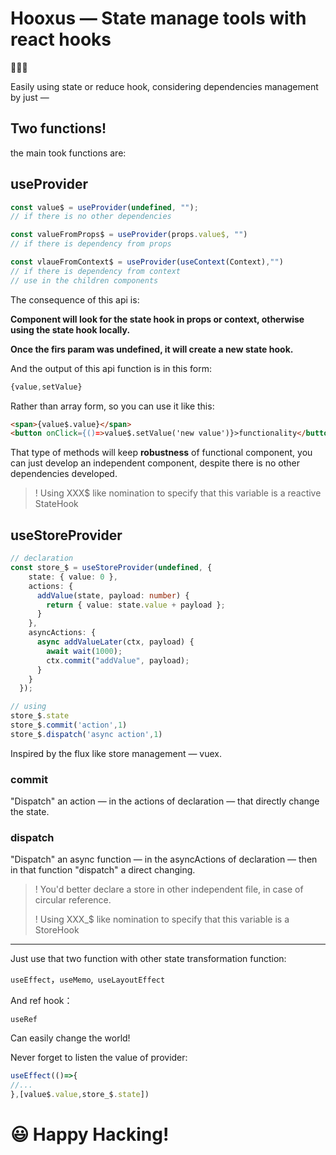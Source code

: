 # Hooxus — State manage tools with react hooks

🤣🤣🤣

Easily using state or reduce hook, considering dependencies management by just — 

## Two functions! 

the main took functions are:

## useProvider

```typescript
const value$ = useProvider(undefined, ""); 
// if there is no other dependencies

const valueFromProps$ = useProvider(props.value$, "")
// if there is dependency from props

const vlaueFromContext$ = useProvider(useContext(Context),"")
// if there is dependency from context
// use in the children components
```

The consequence of this api is:

**Component will look for the state hook in props or context, otherwise using the state hook locally.**

**Once the firs param was undefined, it will create a new state hook.**

And the output of this api function is in this form:

```typescript
{value,setValue}
```

Rather than array form, so you can use it like this:

```html
<span>{value$.value}</span>
<button onClick={()=>value$.setValue('new value')}>functionality</button>
```

That type of methods will keep **robustness** of functional component, you can just develop an independent component, despite there is no other dependencies developed.

> ! Using XXX$ like nomination to specify that this variable is a reactive StateHook

## useStoreProvider

```typescript
// declaration
const store_$ = useStoreProvider(undefined, {
    state: { value: 0 },
    actions: {
      addValue(state, payload: number) {
        return { value: state.value + payload };
      }
    },
    asyncActions: {
      async addValueLater(ctx, payload) {
        await wait(1000);
        ctx.commit("addValue", payload);
      }
    }
  });

// using
store_$.state
store_$.commit('action',1)
store_$.dispatch('async action',1)
```

Inspired by the flux like store management — vuex.

### commit

"Dispatch" an action — in the actions of declaration — that directly change the state.

### dispatch

"Dispatch" an async function — in the asyncActions of declaration — then in that function "dispatch" a direct changing.

> ! You'd better declare a store in other independent file, in case of circular reference.
>
> ! Using XXX_$ like nomination to specify that this variable is a StoreHook

----

Just use that two function with other state transformation function:

`useEffect`，`useMemo`,` useLayoutEffect`

And ref hook：

`useRef`

Can easily change the world!

Never forget to listen the value of provider:

```typescript
useEffect(()=>{
//...
},[value$.value,store_$.state])
```

# 😃 Happy Hacking!

